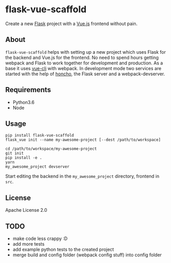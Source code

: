 # flask-vue-scaffold

Create a new [Flask](https://github.com/pallets/flask) project with a [Vue.js](https://github.com/vuejs/vue) frontend without pain.

## About

`flask-vue-scaffold` helps with setting up a new project which uses Flask for the backend and Vue.js for the frontend.
No need to spend hours getting webpack and Flask to work together for development and production.
As a base it uses [vue-cli](https://github.com/vuejs/vue-cli) with webpack.
In development mode two services are started with the help of [honcho](https://github.com/nickstenning/honcho),
the Flask server and a webpack-devserver.

## Requirements

* Python3.6
* Node

## Usage

```
pip install flask-vue-scaffold
flask_vue init --name my-awesome-project [--dest /path/to/workspace]

cd /path/to/workspace/my-awesome-project
git init
pip install -e .
yarn
my_awesome_project devserver
```

Start editing the backend in the `my_awesome_project` directory, frontend in `src`.

## License

Apache License 2.0

## TODO
* make code less crappy :D
* add more tests
* add example python tests to the created project
* merge build and config folder (webpack config stuff) into config folder
